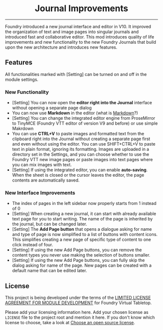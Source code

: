<h1 align="center">Journal Improvements</h1>
<hr>

Foundry introduced a new journal interface and editor in V10. It improved the organization of text and image pages into singular journals and introduced fast and collaborative editor. This mod introduces quality of life improvements and new functionality to the new Foundry Journals that build upon the new architecture and introduces new features.

## Features
All functionalities marked with [Setting] can be turned on and off in the module settings.

### New Functionality
- [Setting] You can now open the **editor right into the Journal** interface without opening a separate page dialog
- You can now use **Markdown** in the editor (what is [Markdown](https://www.markdownguide.org/getting-started/)?)
- [Setting] You can change the integrated editor engine from ProseMirror to TinyMCE (Foundry VTT editor of version V9 and before) or use simple Makrdown
- You can use **CTRL+V** to paste images and formatted text from the clipboard right into the Journal without creating a separate page first and even without using the editor. You can use SHIFT+CTRL+V to paste text in plain format, ignoring its formatting. Images are uploaded in a directory set in the Settings, and you can choose whether to use the Foundry VTT new image pages or paste images into text pages where you can mix images with text.
- [Setting] If using the integrated editor, you can enable **auto-saving**. When the sheet is closed or the cursor leaves the editor, the page contents are automatically saved.


### New Interface Improvements
- The index of pages in the left sidebar now properly starts from 1 instead of 0
- [Setting] When creating a new journal, it can start with already available text page for you to start writing. The name of the page is inherited by the journal, but can be changed later.
- [Setting] The **Add Page button** that opens a dialogue asking for name and type of page is now simplified to a list of buttons with content icons. This simplifies creating a new page of specific type of content to one click instead of four.
- [Setting] If using the new Add Page buttons, you can remove the content types you never use making the selection of buttons smaller.
- [Setting] If using the new Add Page buttons, you can fully skip the dialog asking for name of the page. New pages can be created with a default name that can be edited later.


## License
This project is being developed under the terms of the
[LIMITED LICENSE AGREEMENT FOR MODULE DEVELOPMENT] for Foundry Virtual Tabletop.

Please add your licensing information here. Add your chosen license as
`LICENSE` file to the project root and mention it here.  If you don't know which
license to choose, take a look at [Choose an open source license].

[League Basic JS Module Template]: https://github.com/League-of-Foundry-Developers/FoundryVTT-Module-Template
[LIMITED LICENSE AGREEMENT FOR MODULE DEVELOPMENT]: https://foundryvtt.com/article/license/
[Choose an open source license]: https://choosealicense.com/
